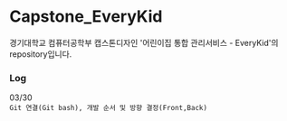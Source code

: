 # Capstone_EveryKid

경기대학교 컴퓨터공학부 캡스톤디자인 '어린이집 통합 관리서비스 - EveryKid'의 repository입니다.

### Log
03/30   
``` Git 연결(Git bash), 개발 순서 및 방향 결정(Front,Back) ```
